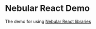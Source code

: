 # Nebular React Demo

The demo for using [Nebular React libraries](https://github.com/hirol888/nebular-react)
